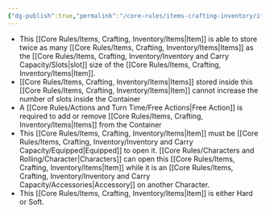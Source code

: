 ```yaml
---
{"dg-publish":true,"permalink":"/core-rules/items-crafting-inventory/item-property-lists/basic-properties/container/"}
---
```


- This [[Core Rules/Items, Crafting, Inventory/Items\|Item]] is able to store twice as many [[Core Rules/Items, Crafting, Inventory/Items\|Items]] as the [[Core Rules/Items, Crafting, Inventory/Inventory and Carry Capacity/Slots\|slot]] size of the [[Core Rules/Items, Crafting, Inventory/Items\|Item]].
- [[Core Rules/Items, Crafting, Inventory/Items\|Items]] stored inside this [[Core Rules/Items, Crafting, Inventory/Items\|Item]] cannot increase the number of slots inside the Container
- A [[Core Rules/Actions and Turn Time/Free Actions\|Free Action]] is required to add or remove [[Core Rules/Items, Crafting, Inventory/Items\|Items]] from the Container
- This [[Core Rules/Items, Crafting, Inventory/Items\|Item]] must be [[Core Rules/Items, Crafting, Inventory/Inventory and Carry Capacity/Equipped\|Equipped]] to open it. [[Core Rules/Characters and Rolling/Character\|Characters]] can open this [[Core Rules/Items, Crafting, Inventory/Items\|Item]] while it is an [[Core Rules/Items, Crafting, Inventory/Inventory and Carry Capacity/Accessories\|Accessory]] on another Character.
- This [[Core Rules/Items, Crafting, Inventory/Items\|Item]] is either Hard or Soft.